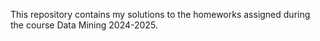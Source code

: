 This repository contains my solutions to the homeworks assigned during the course Data Mining 2024-2025.
